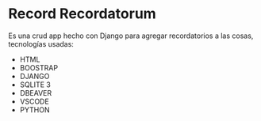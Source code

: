 # Record Recordatorum

Es una crud app hecho con Django para agregar recordatorios a las cosas, tecnologías usadas:
- HTML
- BOOSTRAP
- DJANGO
- SQLITE 3
- DBEAVER
- VSCODE
- PYTHON
